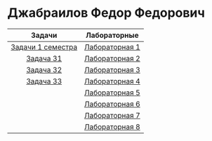 # Джабраилов Федор Федорович
Задачи   | Лабораторные | 
| :-: | :-: | 
| <a href="https://github.com/fedyad99/pr/blob/master/FirstSemestr.md">Задачи 1 семестра</a>    |<a href="https://github.com/fedyad99/pr/blob/master/lab1/1.md">Лабораторная 1</a>    |
| <a href="https://github.com/fedyad99/pr/blob/master/tasks/T31.cpp">Задача 31</a>     | <a href="https://github.com/fedyad99/pr/blob/master/lab2/2.md">Лабораторная 2</a>| 
| <a href="https://github.com/fedyad99/pr/blob/master/tasks/T32.cpp">Задача 32</a>    | <a href="https://github.com/fedyad99/pr/blob/master/lab3/3.md">Лабораторная 3</a>|
|<a href="https://github.com/fedyad99/pr/blob/master/tasks/T33.cpp">Задача 33</a> |<a href="https://github.com/fedyad99/pr/blob/master/lab4/lab4.md"><a href="https://github.com/fedyad99/pr/blob/master/lab4/4.md">Лабораторная 4</a></a>|
|     | <a href="https://github.com/fedyad99/pr/blob/master/lab5/5.md">Лабораторная 5</a> |
|     | <a href="https://github.com/fedyad99/pr/blob/master/lab6/6.md">Лабораторная 6</a> |
|  | <a href="https://github.com/fedyad99/pr/blob/master/lab7/lab7.md">Лабораторная 7</a>  |
|  | <a href="https://github.com/fedyad99/pr/blob/master/lab8/lab8.md">Лабораторная 8</a>  |
